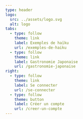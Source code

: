 ```yaml
---
type: header
logo:
  src: ../assets/logo.svg
  alt: logo
tabs:
  - type: follow
    theme: link
    label: Exemples de haïku
    url: /exemples-de-haiku
  - type: follow
    theme: link
    label: Gastronomie Japonaise
    url: /gastronomie-japonaise
right:
  - type: follow
    theme: link
    label: Se connecter
    url: /se-connecter
  - type: follow
    theme: button
    label: Créer un compte
    url: /creer-un-compte
---
```

